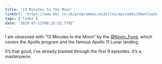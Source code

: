 ```yaml
---
title: '13 Minutes to the Moon'
linkUrl: 'https://www.bbc.co.uk/programmes/w13xttx2/episodes/downloads'
tags: ['links'] 
date: '2019-07-12T08:25:32.779Z'
---
```

I am obsessed with “13 Minutes to the Moon” by the [@Kevin_Fong](//twitter.com/Kevin_Fong), which covers the Apollo program and the famous Apollo 11 Lunar landing.

It’s that good, I’ve already blasted through the first 9 episodes. It’s a masterpiece.